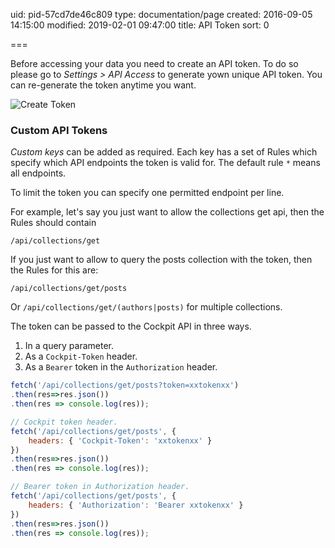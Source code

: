uid: pid-57cd7de46c809
type: documentation/page
created: 2016-09-05 14:15:00
modified: 2019-02-01 09:47:00
title: API Token
sort: 0

===

Before accessing your data you need to create an API token. To do so please go to _Settings > API Access_ to generate yown unique API token. You can re-generate the token anytime you want.

![Create Token](webtoken.png)

### Custom API Tokens

*Custom keys* can be added as required. Each key has a set of Rules which specify which API endpoints the token is valid for. The default rule `*` means all endpoints.

To limit the token you can specify one permitted endpoint per line.

For example, let's say you just want to allow the collections get api, then the Rules should contain

`/api/collections/get`

If you just want to allow to query the posts collection with the token, then the Rules for this are:

`/api/collections/get/posts`

Or `/api/collections/get/(authors|posts)` for multiple collections.

The token can be passed to the Cockpit API in three ways. 

1. In a query parameter.
2. As a `Cockpit-Token` header.
3. As a `Bearer` token in the `Authorization` header.

```javascript
fetch('/api/collections/get/posts?token=xxtokenxx')
.then(res=>res.json())
.then(res => console.log(res));

// Cockpit token header.
fetch('/api/collections/get/posts', {
    headers: { 'Cockpit-Token': 'xxtokenxx' }
})
.then(res=>res.json())
.then(res => console.log(res));

// Bearer token in Authorization header.
fetch('/api/collections/get/posts', {
    headers: { 'Authorization': 'Bearer xxtokenxx' }
})
.then(res=>res.json())
.then(res => console.log(res));
```

